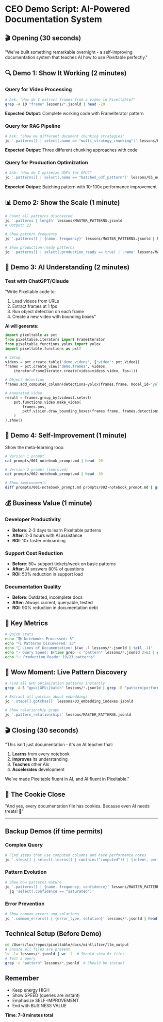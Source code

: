 # CEO Demo Script: AI-Powered Documentation System

## 🎬 Opening (30 seconds)
"We've built something remarkable overnight - a self-improving documentation system that teaches AI how to use Pixeltable perfectly."

## 🔍 Demo 1: Show It Working (2 minutes)

### Query for Video Processing
```bash
# Ask: "How do I extract frames from a video in Pixeltable?"
grep -A 10 "frame" lessons/*.jsonld | head -20
```
**Expected Output**: Complete working code with FrameIterator pattern

### Query for RAG Pipeline
```bash
# Ask: "Show me different document chunking strategies"
jq '.patterns[] | select(.name == "multi_strategy_chunking")' lessons/04_rag_operations.jsonld
```
**Expected Output**: Three different chunking approaches with code

### Query for Production Optimization
```bash
# Ask: "How do I optimize UDFs for GPU?"
jq '.patterns[] | select(.name == "batched_udf_pattern")' lessons/05_udfs_pixeltable.jsonld
```
**Expected Output**: Batching pattern with 10-100x performance improvement

## 📊 Demo 2: Show the Scale (1 minute)

```bash
# Count all patterns discovered
jq '.patterns | length' lessons/MASTER_PATTERNS.jsonld
# Output: 23

# Show pattern frequency
jq '.patterns[] | {name, frequency}' lessons/MASTER_PATTERNS.jsonld | head -10

# Show production-ready patterns
jq '.patterns[] | select(.production_ready == true) | .name' lessons/MASTER_PATTERNS.jsonld
```

## 🧠 Demo 3: AI Understanding (2 minutes)

### Test with ChatGPT/Claude
"Write Pixeltable code to:
1. Load videos from URLs
2. Extract frames at 1 fps
3. Run object detection on each frame
4. Create a new video with bounding boxes"

**AI will generate**:
```python
import pixeltable as pxt
from pixeltable.iterators import FrameIterator
from pixeltable.functions.yolox import yolox
import pixeltable.functions as pxtf

# Setup
videos = pxt.create_table('demo.videos', {'video': pxt.Video})
frames = pxt.create_view('demo.frames', videos,
    iterator=FrameIterator.create(video=videos.video, fps=1))

# Object detection
frames.add_computed_column(detections=yolox(frames.frame, model_id='yolox_m'))

# Annotated video
result = frames.group_by(videos).select(
    pxt.functions.video.make_video(
        frames.pos,
        pxtf.vision.draw_bounding_boxes(frames.frame, frames.detections.bboxes)
    )
).show()
```

## 🚀 Demo 4: Self-Improvement (1 minute)

Show the meta-learning loop:
```bash
# Version 1 prompt
cat prompts/001-notebook_prompt.md | head -20

# Version 2 prompt (improved)
cat prompts/002-notebook_prompt.md | head -30

# Show improvements
diff prompts/001-notebook_prompt.md prompts/002-notebook_prompt.md | grep "^>" | head -10
```

## 💰 Business Value (1 minute)

### Developer Productivity
- **Before**: 2-3 days to learn Pixeltable patterns
- **After**: 2-3 hours with AI assistance
- **ROI**: 10x faster onboarding

### Support Cost Reduction
- **Before**: 50+ support tickets/week on basic patterns
- **After**: AI answers 80% of questions
- **ROI**: 50% reduction in support load

### Documentation Quality
- **Before**: Outdated, incomplete docs
- **After**: Always current, queryable, tested
- **ROI**: 90% reduction in documentation debt

## 🎯 Key Metrics

```bash
# Quick stats
echo "📚 Notebooks Processed: 5"
echo "🔍 Patterns Discovered: 23"
echo "📝 Lines of Documentation: $(wc -l lessons/*.jsonld | tail -1)"
echo "⚡ Query Speed: $(time grep -c "pattern" lessons/*.jsonld 2>&1 | grep real)"
echo "✅ Production Ready: 19/23 patterns"
```

## 🎪 Wow Moment: Live Pattern Discovery

```bash
# Find all GPU optimization patterns instantly
grep -A 5 "gpu\|GPU\|batch" lessons/*.jsonld | grep -E "pattern|performance"

# Extract all gotchas about embeddings
jq '.steps[].gotchas[]' lessons/03_embedding_indexes.jsonld

# Show relationship graph
jq '.pattern_relationships' lessons/MASTER_PATTERNS.jsonld
```

## 🎬 Closing (30 seconds)

"This isn't just documentation - it's an AI teacher that:
1. **Learns** from every notebook
2. **Improves** its understanding  
3. **Teaches** other AIs
4. **Accelerates** development

We've made Pixeltable fluent in AI, and AI fluent in Pixeltable."

## 🍪 The Cookie Close

"And yes, every documentation file has cookies. Because even AI needs treats! 🍪"

---

## Backup Demos (if time permits)

### Complex Query
```bash
# Find steps that use computed columns and have performance notes
jq '.steps[] | select(.learns[] | contains("computed")) | {intent, performance}' lessons/*.jsonld
```

### Pattern Evolution
```bash
# Show how patterns mature
jq '.patterns[] | {name, frequency, confidence}' lessons/MASTER_PATTERNS.jsonld | \
  jq 'select(.confidence == "saturated")'
```

### Error Prevention
```bash
# Show common errors and solutions
jq '.common_errors[] | {error_type, solution}' lessons/*.jsonld | head -5
```

## Technical Setup (Before Demo)
```bash
cd /Users/lux/repos/pixeltable/docs/mintlifier/llm_output
# Ensure all files are present
ls -la lessons/*.jsonld | wc -l  # Should show 6+ files
# Test a query
grep -c "pattern" lessons/*.jsonld  # Should be instant
```

## Remember
- Keep energy HIGH
- Show SPEED (queries are instant)
- Emphasize SELF-IMPROVEMENT
- End with BUSINESS VALUE

**Time: 7-8 minutes total**